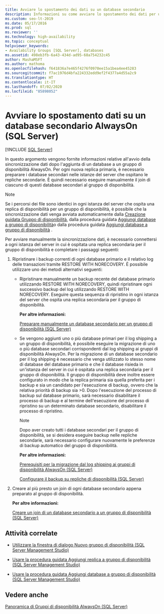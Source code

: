 ```yaml
---
title: Avviare lo spostamento dei dati su un database secondario
description: Informazioni su come avviare lo spostamento dei dati per un database secondario che fa parte di un gruppo di disponibilità Always On in SQL Server.
ms.custom: seo-lt-2019
ms.date: 05/17/2016
ms.prod: sql
ms.reviewer: ''
ms.technology: high-availability
ms.topic: conceptual
helpviewer_keywords:
- Availability Groups [SQL Server], databases
ms.assetid: 498eb3fb-6a43-434d-ad95-68a754232c45
author: MashaMSFT
ms.author: mathoma
ms.openlocfilehash: f641836a7e465f4276f0970ee15a1bea4ee45283
ms.sourcegitcommit: f7ac1976d4bfa224332edd9ef2f4377a4d55a2c9
ms.translationtype: HT
ms.contentlocale: it-IT
ms.lasthandoff: 07/02/2020
ms.locfileid: "85898052"
---
```

# <a name="start-data-movement-on-an-always-on-secondary-database-sql-server"></a>Avviare lo spostamento dati su un database secondario AlwaysOn (SQL Server)
[!INCLUDE [SQL Server](../../../includes/applies-to-version/sqlserver.md)]

  In questo argomento vengono fornite informazioni relative all'avvio della sincronizzazione dati dopo l'aggiunta di un database a un gruppo di disponibilità AlwaysOn. Per ogni nuova replica primaria, è necessario preparare i database secondari nelle istanze del server che ospitano le repliche secondarie. È quindi necessario eseguire manualmente il join di ciascuno di questi database secondari al gruppo di disponibilità.  
  
> [!NOTE]  
>  Se i percorsi dei file sono identici in ogni istanza del server che ospita una replica di disponibilità per un gruppo di disponibilità, è possibile che la sincronizzazione dati venga avviata automaticamente dalla [Creazione guidata Gruppo di disponibilità](../../../database-engine/availability-groups/windows/use-the-availability-group-wizard-sql-server-management-studio.md), dalla procedura guidata [Aggiungi database a gruppo di disponibilità](../../../database-engine/availability-groups/windows/use-the-add-replica-to-availability-group-wizard-sql-server-management-studio.md)o dalla procedura guidata [Aggiungi database a gruppo di disponibilità](../../../database-engine/availability-groups/windows/availability-group-add-database-to-group-wizard.md) .  
  
 Per avviare manualmente la sincronizzazione dati, è necessario connettersi a ogni istanza del server in cui è ospitata una replica secondaria per il gruppo di disponibilità e completare i passaggi seguenti:  
  
1.  Ripristinare i backup correnti di ogni database primario e il relativo log delle transazioni tramite RESTORE WITH NORECOVERY. È possibile utilizzare uno dei metodi alternativi seguenti:  
  
    -   Ripristinare manualmente un backup recente del database primario utilizzando RESTORE WITH NORECOVERY, quindi ripristinare ogni successivo backup del log utilizzando RESTORE WITH NORECOVERY. Eseguire questa sequenza di ripristino in ogni istanza del server che ospita una replica secondaria per il gruppo di disponibilità.  
  
         **Per altre informazioni:**  
  
         [Preparare manualmente un database secondario per un gruppo di disponibilità &#40;SQL Server&#41;](../../../database-engine/availability-groups/windows/manually-prepare-a-secondary-database-for-an-availability-group-sql-server.md)  
  
    -   Se vengono aggiunti uno o più database primari per il log shipping a un gruppo di disponibilità, è possibile eseguire la migrazione di uno o più database secondari corrispondenti dal log shipping ai gruppi di disponibilità AlwaysOn. Per la migrazione di un database secondario per il log shipping è necessario che venga utilizzato lo stesso nome di database del database primario e che il database risieda in un'istanza del server in cui è ospitata una replica secondaria per il gruppo di disponibilità. Il gruppo di disponibilità deve inoltre essere configurato in modo che la replica primaria sia quella preferita per i backup e sia un candidato per l'esecuzione di backup, ovvero che la relativa priorità di backup sia >0. Dopo l'esecuzione del processo di backup sul database primario, sarà necessario disabilitare il processo di backup e al termine dell'esecuzione del processo di ripristino su un determinato database secondario, disabilitare il processo di ripristino.  
  
        > [!NOTE]  
        >  Dopo aver creato tutti i database secondari per il gruppo di disponibilità, se si desidera eseguire backup nelle repliche secondarie, sarà necessario configurare nuovamente le preferenze di backup automatico del gruppo di disponibilità.  
  
         **Per altre informazioni:**  
  
         [Prerequisiti per la migrazione dal log shipping ai gruppi di disponibilità AlwaysOn &#40;SQL Server&#41;](../../../database-engine/availability-groups/windows/prereqs-migrating-log-shipping-to-always-on-availability-groups.md)  
  
         [Configurare il backup su repliche di disponibilità &#40;SQL Server&#41;](../../../database-engine/availability-groups/windows/configure-backup-on-availability-replicas-sql-server.md)  
  
2.  Creare al più presto un join di ogni database secondario appena preparato al gruppo di disponibilità.  
  
     **Per altre informazioni:**  
  
     [Creare un join di un database secondario a un gruppo di disponibilità &#40;SQL Server&#41;](../../../database-engine/availability-groups/windows/join-a-secondary-database-to-an-availability-group-sql-server.md)  
  
##  <a name="related-tasks"></a><a name="LaunchWiz"></a> Attività correlate  
  
-   [Utilizzare la finestra di dialogo Nuovo gruppo di disponibilità &#40;SQL Server Management Studio&#41;](../../../database-engine/availability-groups/windows/use-the-new-availability-group-dialog-box-sql-server-management-studio.md)  
  
-   [Usare la procedura guidata Aggiungi replica a gruppo di disponibilità &#40;SQL Server Management Studio&#41;](../../../database-engine/availability-groups/windows/use-the-add-replica-to-availability-group-wizard-sql-server-management-studio.md)  
  
-   [Usare la procedura guidata Aggiungi database a gruppo di disponibilità &#40;SQL Server Management Studio&#41;](../../../database-engine/availability-groups/windows/availability-group-add-database-to-group-wizard.md)  
  
## <a name="see-also"></a>Vedere anche  
 [Panoramica di Gruppi di disponibilità AlwaysOn &#40;SQL Server&#41;](../../../database-engine/availability-groups/windows/overview-of-always-on-availability-groups-sql-server.md)  
  
  
